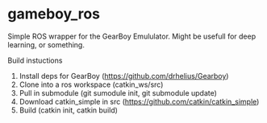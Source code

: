 # gameboy_ros

Simple ROS wrapper for the GearBoy Emululator.  Might be usefull for deep learning, or something.

Build instuctions

1. Install deps for GearBoy (https://github.com/drhelius/Gearboy)
2. Clone into a ros workspace (catkin_ws/src)
3. Pull in submodule (git sumodule init, git submodule update)
4. Download catkin_simple in src (https://github.com/catkin/catkin_simple)
5. Build (catkin init, catkin build) 
